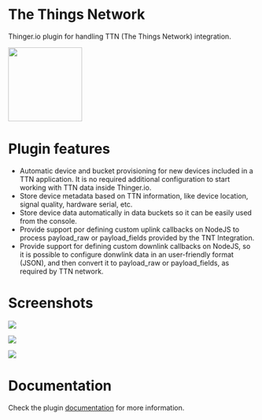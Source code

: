 # The Things Network 

Thinger.io plugin for handling TTN (The Things Network) integration.

<img src="https://user-images.githubusercontent.com/1141353/57382516-62a87980-71ad-11e9-8a8c-4b27a38906c8.png" width="150px">

# Plugin features

* Automatic device and bucket provisioning for new devices included in a TTN application. It is no required additional configuration to start working with TTN data inside Thinger.io. 
* Store device metadata based on TTN information, like device location, signal quality, hardware serial, etc. 
* Store device data automatically in data buckets so it can be easily used from the console.
* Provide support por defining custom uplink callbacks on NodeJS  to process payload_raw or payload_fields provided by the TNT Integration.
* Provide support for defining custom downlink callbacks on NodeJS, so it is possible to configure donwlink data in an user-friendly format (JSON), and then convert it to payload_raw or payload_fields, as required by TTN network.

# Screenshots
<p>
<img src="https://blobscdn.gitbook.com/v0/b/gitbook-28427.appspot.com/o/assets%2F-LpXqB3J1BMD5s4OpYSg%2F-LqA_Nr5m3iPRu4atx46%2F-LqAfzdAZptLkLMqEkap%2Fimage.png?alt=media&token=02aa2240-837a-45f1-8700-4acecfb7efb5">
</p>

<p>
<img src="https://blobscdn.gitbook.com/v0/b/gitbook-28427.appspot.com/o/assets%2F-LpXqB3J1BMD5s4OpYSg%2F-LqA_Nr5m3iPRu4atx46%2F-LqAgLAE-3_WnrauHFE6%2FCaptura%20de%20pantalla%202019-10-02%20a%20las%2010.58.12.png?alt=media&token=0757c993-9b56-4eed-ac33-96cb6872885d">
</p>

<p>
<img src="https://blobscdn.gitbook.com/v0/b/gitbook-28427.appspot.com/o/assets%2F-LpXqB3J1BMD5s4OpYSg%2F-LqA_Nr5m3iPRu4atx46%2F-LqAhTUXpaTKGv3k5TwU%2Fimage.png?alt=media&token=5ac5c69c-1e6d-4705-9bb8-8b316574ada5">
</p>

# Documentation

Check the plugin [documentation](https://docs.thinger.io/plugins/the-things-network) for more information.
